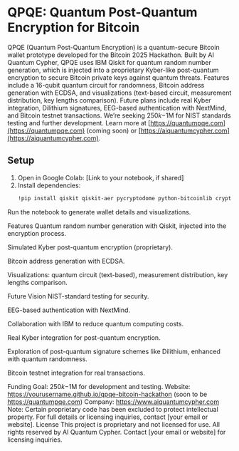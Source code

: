 # QPQE: Quantum Post-Quantum Encryption for Bitcoin

QPQE (Quantum Post-Quantum Encryption) is a quantum-secure Bitcoin wallet prototype developed for the Bitcoin 2025 Hackathon. Built by AI Quantum Cypher, QPQE uses IBM Qiskit for quantum random number generation, which is injected into a proprietary Kyber-like post-quantum encryption to secure Bitcoin private keys against quantum threats. Features include a 16-qubit quantum circuit for randomness, Bitcoin address generation with ECDSA, and visualizations (text-based circuit, measurement distribution, key lengths comparison). Future plans include real Kyber integration, Dilithium signatures, EEG-based authentication with NextMind, and Bitcoin testnet transactions. We’re seeking $250k-$1M for NIST standards testing and further development. Learn more at [https://quantumpqe.com](https://quantumpqe.com) (coming soon) or [https://aiquantumcypher.com](https://aiquantumcypher.com).

## Setup
1. Open in Google Colab: [Link to your notebook, if shared]
2. Install dependencies:
   ```bash
   !pip install qiskit qiskit-aer pycryptodome python-bitcoinlib cryptography matplotlib

Run the notebook to generate wallet details and visualizations.

Features
Quantum random number generation with Qiskit, injected into the encryption process.

Simulated Kyber post-quantum encryption (proprietary).

Bitcoin address generation with ECDSA.

Visualizations: quantum circuit (text-based), measurement distribution, key lengths comparison.

Future Vision
NIST-standard testing for security.

EEG-based authentication with NextMind.

Collaboration with IBM to reduce quantum computing costs.

Real Kyber integration for post-quantum encryption.

Exploration of post-quantum signature schemes like Dilithium, enhanced with quantum randomness.

Bitcoin testnet integration for real transactions.

Funding Goal: $250k-$1M for development and testing.
Website: https://yourusername.github.io/qpqe-bitcoin-hackathon (soon to be https://quantumpqe.com)
Company: https://www.aiquantumcypher.com
Note: Certain proprietary code has been excluded to protect intellectual property. For full details or licensing inquiries, contact [your email or website].
License
This project is proprietary and not licensed for use. All rights reserved by AI Quantum Cypher. Contact [your email or website] for licensing inquiries.
